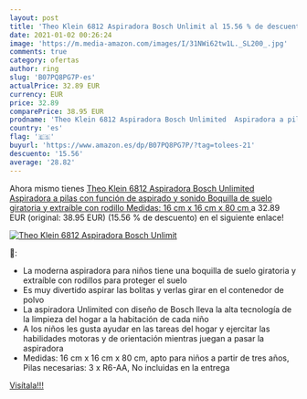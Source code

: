 ```yaml
---
layout: post
title: 'Theo Klein 6812 Aspiradora Bosch Unlimit al 15.56 % de descuento'
date: 2021-01-02 00:26:24
image: 'https://m.media-amazon.com/images/I/31NWi62tw1L._SL200_.jpg'
comments: true
category: ofertas
author: ring
slug: 'B07PQ8PG7P-es'
actualPrice: 32.89 EUR
currency: EUR
price: 32.89
comparePrice: 38.95 EUR
prodname: 'Theo Klein 6812 Aspiradora Bosch Unlimited  Aspiradora a pilas con función de aspirado y sonido  Boquilla de suelo giratoria y extraíble con rodillo  Medidas: 16 cm x 16 cm x 80 cm '
country: 'es'
flag: '🇪🇸'
buyurl: 'https://www.amazon.es/dp/B07PQ8PG7P/?tag=tolees-21'
descuento: '15.56'
average: '28.82'
---
```


Ahora mismo tienes [Theo Klein 6812 Aspiradora Bosch Unlimited  Aspiradora a pilas con función de aspirado y sonido  Boquilla de suelo giratoria y extraíble con rodillo  Medidas: 16 cm x 16 cm x 80 cm ](https://www.amazon.es/dp/B07PQ8PG7P/?tag=tolees-21) a 32.89 EUR (original: 38.95 EUR) (15.56 %  de descuento) en el siguiente enlace!

[![Theo Klein 6812 Aspiradora Bosch Unlimit](https://m.media-amazon.com/images/I/31NWi62tw1L._SL200_.jpg)](https://www.amazon.es/dp/B07PQ8PG7P/?tag=tolees-21)

🔎:

- La moderna aspiradora para niños tiene una boquilla de suelo giratoria y extraíble con rodillos para proteger el suelo
- Es muy divertido aspirar las bolitas y verlas girar en el contenedor de polvo
- La aspiradora Unlimited con diseño de Bosch lleva la alta tecnología de la limpieza del hogar a la habitación de cada niño
- A los niños les gusta ayudar en las tareas del hogar y ejercitar las habilidades motoras y de orientación mientras juegan a pasar la aspiradora
- Medidas: 16 cm x 16 cm x 80 cm, apto para niños a partir de tres años, Pilas necesarias: 3 x R6-AA, No incluidas en la entrega

[Visítala!!!](https://www.amazon.es/dp/B07PQ8PG7P/?tag=tolees-21)
